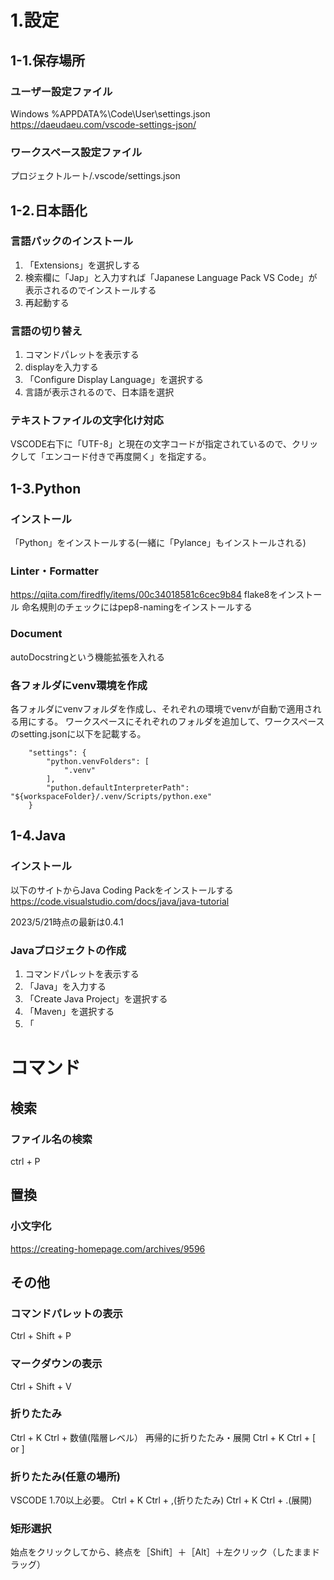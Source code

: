 # 1.設定

## 1-1.保存場所

### ユーザー設定ファイル
Windows %APPDATA%\Code\User\settings.json
https://daeudaeu.com/vscode-settings-json/

### ワークスペース設定ファイル
プロジェクトルート/.vscode/settings.json

## 1-2.日本語化

### 言語パックのインストール

1. 「Extensions」を選択しする
2. 検索欄に「Jap」と入力すれば「Japanese Language Pack VS Code」が表示されるのでインストールする
3. 再起動する

### 言語の切り替え

1. コマンドパレットを表示する
2. displayを入力する
3. 「Configure Display Language」を選択する
4. 言語が表示されるので、日本語を選択

### テキストファイルの文字化け対応
VSCODE右下に「UTF-8」と現在の文字コードが指定されているので、クリックして「エンコード付きで再度開く」を指定する。

## 1-3.Python

### インストール

「Python」をインストールする(一緒に「Pylance」もインストールされる)

### Linter・Formatter
https://qiita.com/firedfly/items/00c34018581c6cec9b84
flake8をインストール
命名規則のチェックにはpep8-namingをインストールする

### Document
autoDocstringという機能拡張を入れる

### 各フォルダにvenv環境を作成

各フォルダにvenvフォルダを作成し、それぞれの環境でvenvが自動で適用される用にする。
ワークスペースにそれぞれのフォルダを追加して、ワークスペースのsetting.jsonに以下を記載する。

```
	"settings": {
		"python.venvFolders": [
			".venv"
		],
		"puthon.defaultInterpreterPath": "${workspaceFolder}/.venv/Scripts/python.exe"
	}
```

## 1-4.Java

### インストール

以下のサイトからJava Coding Packをインストールする
https://code.visualstudio.com/docs/java/java-tutorial

2023/5/21時点の最新は0.4.1

### Javaプロジェクトの作成

1. コマンドパレットを表示する
2. 「Java」を入力する
3. 「Create Java Project」を選択する
4. 「Maven」を選択する
5. 「

# コマンド

## 検索

### ファイル名の検索

ctrl + P


## 置換

### 小文字化
https://creating-homepage.com/archives/9596

## その他

### コマンドパレットの表示
Ctrl + Shift + P

### マークダウンの表示
Ctrl + Shift + V

### 折りたたみ
Ctrl + K Ctrl + 数値(階層レベル）
再帰的に折りたたみ・展開
Ctrl + K Ctrl + [ or ]

### 折りたたみ(任意の場所)
VSCODE 1.70以上必要。
Ctrl + K Ctrl + ,(折りたたみ)
Ctrl + K Ctrl + .(展開)

### 矩形選択
始点をクリックしてから、終点を［Shift］＋［Alt］＋左クリック（したままドラッグ）
